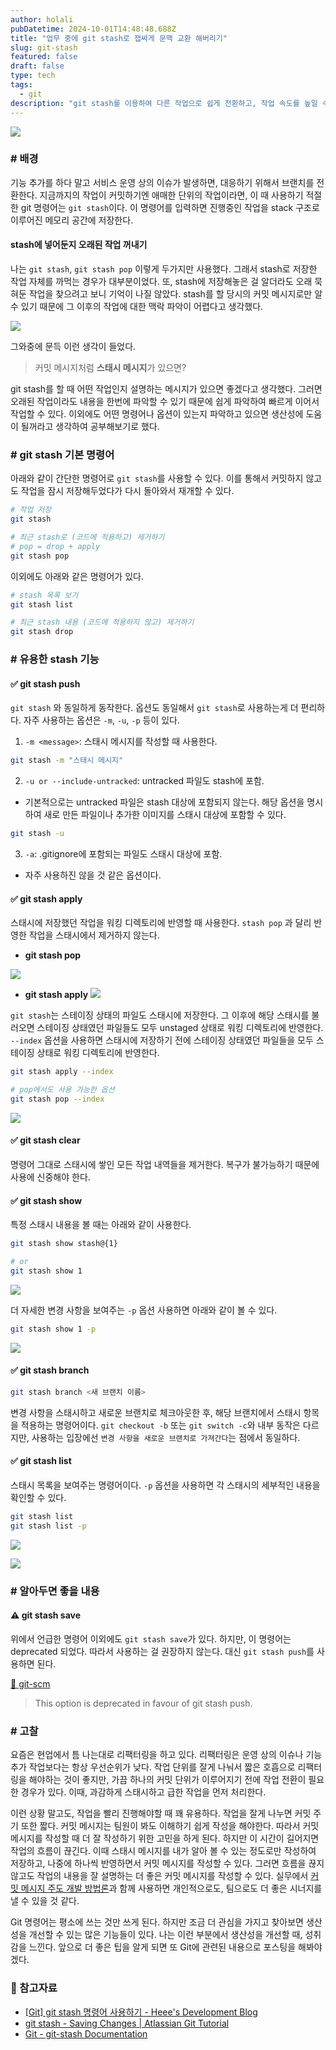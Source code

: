 ```yaml
---
author: holali
pubDatetime: 2024-10-01T14:48:48.688Z
title: "업무 중에 git stash로 잽싸게 문맥 교환 해버리기"
slug: git-stash
featured: false
draft: false
type: tech
tags:
  - git
description: "git stash를 이용하여 다른 작업으로 쉽게 전환하고, 작업 속도를 높일 수 있는 방법에 대해 작성했습니다."
---
```


![](./thumbnail.png)

### # 배경

기능 추가를 하다 말고 서비스 운영 상의 이슈가 발생하면, 대응하기 위해서 브랜치를 전환한다. 지금까지의 작업이 커밋하기엔 애매한 단위의 작업이라면, 이 때 사용하기 적절한 git 명령어는 `git stash`이다. 이 명령어를 입력하면 진행중인 작업을 stack 구조로 이루어진 메모리 공간에 저장한다.

#### stash에 넣어둔지 오래된 작업 꺼내기

나는 `git stash`, `git stash pop` 이렇게 두가지만 사용했다. 그래서 stash로 저장한 작업 자체를 까먹는 경우가 대부분이었다. 또, stash에 저장해놓은 걸 알더라도 오래 묵혀둔 작업을 찾으려고 보니 기억이 나질 않았다. stash를 할 당시의 커밋 메시지로만 알 수 있기 때문에 그 이후의 작업에 대한 맥락 파악이 어렵다고 생각했다.

![](./git-stash-list.png)

그와중에 문득 이런 생각이 들었다.

> 커밋 메시지처럼 **스태시 메시지**가 있으면?

git stash를 할 때 어떤 작업인지 설명하는 메시지가 있으면 좋겠다고 생각했다. 그러면 오래된 작업이라도 내용을 한번에 파악할 수 있기 때문에 쉽게 파악하여 빠르게 이어서 작업할 수 있다. 이외에도 어떤 명령어나 옵션이 있는지 파악하고 있으면 생산성에 도움이 될꺼라고 생각하여 공부해보기로 했다.

### # git stash 기본 명령어

아래와 같이 간단한 명령어로 `git stash`를 사용할 수 있다. 이를 통해서 커밋하지 않고도 작업을 잠시 저장해두었다가 다시 돌아와서 재개할 수 있다.

```bash
# 작업 저장
git stash

# 최근 stash로 (코드에 적용하고) 제거하기
# pop = drop + apply
git stash pop
```

이외에도 아래와 같은 명령어가 있다.

```bash
# stash 목록 보기
git stash list

# 최근 stash 내용 (코드에 적용하지 않고) 제거하기
git stash drop
```

### # 유용한 stash 기능

#### ✅ git stash push

`git stash` 와 동일하게 동작한다. 옵션도 동일해서 `git stash`로 사용하는게 더 편리하다. 자주 사용하는 옵션은 `-m`, `-u`, `-p` 등이 있다.

1. `-m <message>`: 스태시 메시지를 작성할 때 사용한다.

```bash
git stash -m "스태시 메시지"
```

2. `-u or --include-untracked`: untracked 파일도 stash에 포함.

- 기본적으로는 untracked 파일은 stash 대상에 포함되지 않는다. 해당 옵션을 명시하여 새로 만든 파일이나 추가한 이미지를 스태시 대상에 포함할 수 있다.

```bash
git stash -u
```

3. `-a`: .gitignore에 포함되는 파일도 스태시 대상에 포함.

- 자주 사용하진 않을 것 같은 옵션이다.

#### ✅ git stash apply

스태시에 저장했던 작업을 워킹 디렉토리에 반영할 때 사용한다. `stash pop` 과 달리 반영한 작업을 스태시에서 제거하지 않는다.

- **git stash pop**

![](./git-stash-apply-1.png)

- **git stash apply**
  ![](./git-stash-apply-2.png)

`git stash`는 스테이징 상태의 파일도 스태시에 저장한다. 그 이후에 해당 스태시를 불러오면 스테이징 상태였던 파일들도 모두 unstaged 상태로 워킹 디렉토리에 반영한다. `--index` 옵션을 사용하면 스태시에 저장하기 전에 스테이징 상태였던 파일들을 모두 스테이징 상태로 워킹 디렉토리에 반영한다.

```bash
git stash apply --index

# pop에서도 사용 가능한 옵션
git stash pop --index
```

![](./git-stash--index.png)

#### ✅ git stash clear

명령어 그대로 스태시에 쌓인 모든 작업 내역들을 제거한다. 복구가 불가능하기 때문에 사용에 신중해야 한다.

#### ✅ git stash show

특정 스태시 내용을 볼 때는 아래와 같이 사용한다.

```bash
git stash show stash@{1}

# or
git stash show 1
```

![](./git-stash-show.png)

더 자세한 변경 사항을 보여주는 `-p` 옵션 사용하면 아래와 같이 볼 수 있다.

```bash
git stash show 1 -p
```

![](./git-stash-show-p.png)

#### ✅ git stash branch

```bash
git stash branch <새 브랜치 이름>
```

변경 사항을 스태시하고 새로운 브랜치로 체크아웃한 후, 해당 브랜치에서 스태시 항목을 적용하는 명령어이다. `git checkout -b` 또는 `git switch -c`와 내부 동작은 다르지만, 사용하는 입장에선 `변경 사항을 새로운 브랜치로 가져간다`는 점에서 동일하다.

#### ✅ git stash list

스태시 목록을 보여주는 명령어이다. `-p` 옵션을 사용하면 각 스태시의 세부적인 내용을 확인할 수 있다.

```bash
git stash list
git stash list -p
```

![](./git-stash-list-1.png)

![](./git-stash-list-2.png)

### # 알아두면 좋을 내용

#### ⚠️ git stash save

위에서 언급한 명령어 이외에도 `git stash save`가 있다. 하지만, 이 명령어는 deprecated 되었다. 따라서 사용하는 걸 권장하지 않는다. 대신 `git stash push`를 사용하면 된다.

[🔗 git-scm](https://git-scm.com/docs/git-stash)

> This option is deprecated in favour of git stash push.

### # 고찰

요즘은 현업에서 틈 나는대로 리팩터링을 하고 있다. 리팩터링은 운영 상의 이슈나 기능 추가 작업보다는 항상 우선순위가 낮다. 작업 단위를 잘게 나눠서 짧은 호흡으로 리팩터링을 해야하는 것이 좋지만, 가끔 하나의 커밋 단위가 이루어지기 전에 작업 전환이 필요한 경우가 있다. 이때, 과감하게 스태시하고 급한 작업을 먼저 처리한다.

이런 상황 말고도, 작업을 빨리 진행해야할 때 꽤 유용하다. 작업을 잘게 나누면 커밋 주기 또한 짧다. 커밋 메시지는 팀원이 봐도 이해하기 쉽게 작성을 해야한다. 따라서 커밋 메시지를 작성할 때 더 잘 작성하기 위한 고민을 하게 된다. 하지만 이 시간이 길어지면 작업의 흐름이 끊긴다. 이때 스태시 메시지를 내가 알아 볼 수 있는 정도로만 작성하여 저장하고, 나중에 하나씩 반영하면서 커밋 메시지를 작성할 수 있다. 그러면 흐름을 끊지 않고도 작업의 내용을 잘 설명하는 더 좋은 커밋 메시지를 작성할 수 있다. 실무에서 [커밋 메시지 주도 개발 방법론](https://gyuwon.github.io/blog/2021/04/04/commit-message-driven-development.html)과 함께 사용하면 개인적으로도, 팀으로도 더 좋은 시너지를 낼 수 있을 것 같다.

Git 명령어는 평소에 쓰는 것만 쓰게 된다. 하지만 조금 더 관심을 가지고 찾아보면 생산성을 개선할 수 있는 많은 기능들이 있다. 나는 이런 부분에서 생산성을 개선할 때, 성취감을 느낀다. 앞으로 더 좋은 팁을 알게 되면 또 Git에 관련된 내용으로 포스팅을 해봐야겠다.

### 🔗 참고자료

- [[Git] git stash 명령어 사용하기 - Heee's Development Blog](https://gmlwjd9405.github.io/2018/05/18/git-stash.html)
- [git stash - Saving Changes | Atlassian Git Tutorial](https://www.atlassian.com/git/tutorials/saving-changes/git-stash)
- [Git - git-stash Documentation](https://git-scm.com/docs/git-stash)
